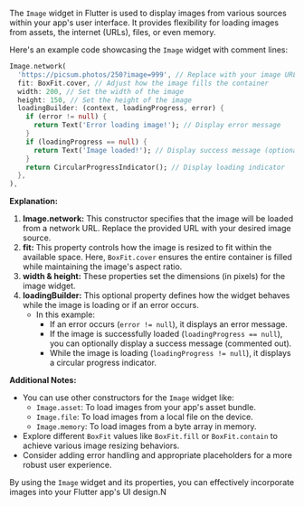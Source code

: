 The `Image` widget in Flutter is used to display images from various sources within your app's user interface. It provides flexibility for loading images from assets, the internet (URLs), files, or even memory.

Here's an example code showcasing the `Image` widget with comment lines:

```dart
Image.network(
  'https://picsum.photos/250?image=999', // Replace with your image URL
  fit: BoxFit.cover, // Adjust how the image fills the container
  width: 200, // Set the width of the image
  height: 150, // Set the height of the image
  loadingBuilder: (context, loadingProgress, error) {
    if (error != null) {
      return Text('Error loading image!'); // Display error message
    }
    if (loadingProgress == null) {
      return Text('Image loaded!'); // Display success message (optional)
    }
    return CircularProgressIndicator(); // Display loading indicator
  },
),
```

**Explanation:**

1. **Image.network:** This constructor specifies that the image will be loaded from a network URL. Replace the provided URL with your desired image source.
2. **fit:** This property controls how the image is resized to fit within the available space. Here, `BoxFit.cover` ensures the entire container is filled while maintaining the image's aspect ratio.
3. **width & height:** These properties set the dimensions (in pixels) for the image widget.
4. **loadingBuilder:** This optional property defines how the widget behaves while the image is loading or if an error occurs.
    * In this example:
        * If an error occurs (`error != null`), it displays an error message.
        * If the image is successfully loaded (`loadingProgress == null`), you can optionally display a success message (commented out).
        * While the image is loading (`loadingProgress != null`), it displays a circular progress indicator.

**Additional Notes:**

* You can use other constructors for the `Image` widget like:
    * `Image.asset`: To load images from your app's asset bundle.
    * `Image.file`: To load images from a local file on the device.
    * `Image.memory`: To load images from a byte array in memory.
* Explore different `BoxFit` values like `BoxFit.fill` or `BoxFit.contain` to achieve various image resizing behaviors.
* Consider adding error handling and appropriate placeholders for a more robust user experience.

By using the `Image` widget and its properties, you can effectively incorporate images into your Flutter app's UI design.N